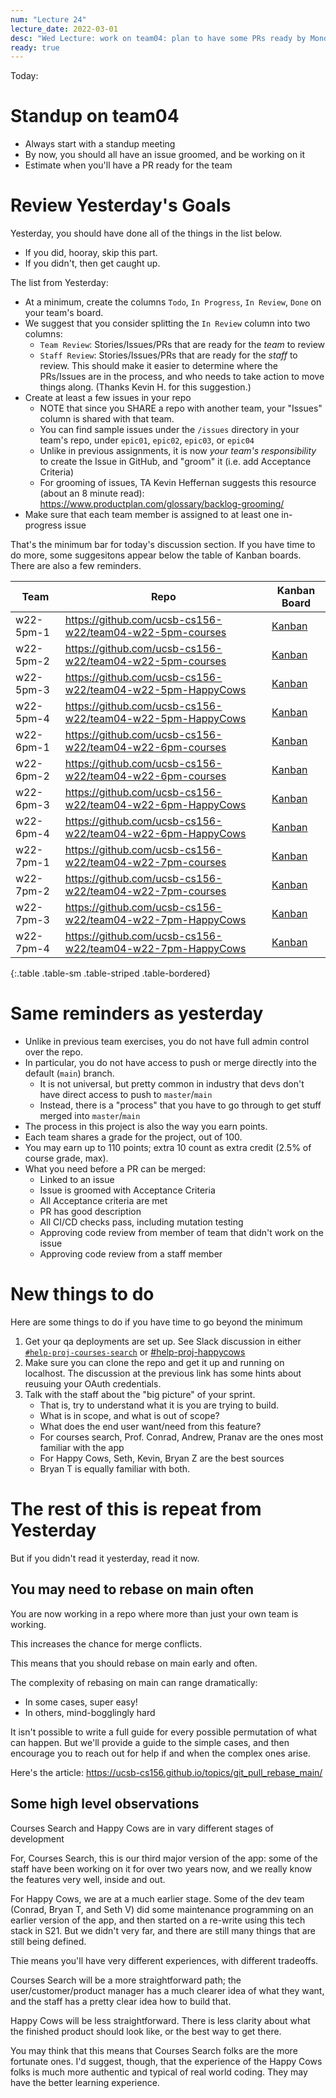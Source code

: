 ```yaml
---
num: "Lecture 24"
lecture_date: 2022-03-01
desc: "Wed Lecture: work on team04: plan to have some PRs ready by Monday (sooner if possible)"
ready: true
---
```



Today:

# Standup on team04

* Always start with a standup meeting
* By now, you should all have an issue groomed, and be working on it
* Estimate when you'll have a PR ready for the team

# Review Yesterday's Goals

Yesterday, you should have done all of the things in the list below.  

* If you did, hooray, skip this part.
* If you didn't, then get caught up.

The list from Yesterday:
* At a minimum, create the columns `Todo`, `In Progress`, `In Review`, `Done` on your team's board.
* We suggest that you consider splitting the `In Review` column into two columns:
  - `Team Review`: Stories/Issues/PRs that are ready for the *team* to review
  - `Staff Review`: Stories/Issues/PRs that are ready for the *staff* to review.
  This should make it easier to determine where the PRs/Issues are in the process, and who needs to take action to move things along. (Thanks Kevin H. for this suggestion.)
* Create at least a few issues in your repo 
  - NOTE that since you SHARE a repo with another team, your "Issues" column is shared with that team.
  - You can find sample issues under the `/issues` directory in your team's repo, under `epic01`, `epic02`, `epic03`, or `epic04`
  - Unlike in previous assignments, it is now *your team's responsibility* to create the Issue in GitHub, and "groom" it (i.e. add Acceptance Criteria)
  - For grooming of issues, TA Kevin Heffernan suggests this resource (about an 8 minute read): <https://www.productplan.com/glossary/backlog-grooming/>
* Make sure that each team member is assigned to at least one in-progress issue

That's the minimum bar for today's discussion section.  If you have time to do more, some suggesitons appear below the table of Kanban boards.   There are also a few reminders.

| Team | Repo | Kanban Board | 
|------|------|---------------|
| w22-5pm-1 | <https://github.com/ucsb-cs156-w22/team04-w22-5pm-courses> | [Kanban](https://github.com/ucsb-cs156-w22/team04-w22-5pm-courses/projects/1) |
| w22-5pm-2 | <https://github.com/ucsb-cs156-w22/team04-w22-5pm-courses> | [Kanban](https://github.com/ucsb-cs156-w22/team04-w22-5pm-courses/projects/2) |
| w22-5pm-3 | <https://github.com/ucsb-cs156-w22/team04-w22-5pm-HappyCows> | [Kanban](https://github.com/ucsb-cs156-w22/team04-w22-5pm-HappyCows/projects/1) |
| w22-5pm-4 | <https://github.com/ucsb-cs156-w22/team04-w22-5pm-HappyCows> | [Kanban](https://github.com/ucsb-cs156-w22/team04-w22-5pm-HappyCows/projects/2) |
| w22-6pm-1 | <https://github.com/ucsb-cs156-w22/team04-w22-6pm-courses> | [Kanban](https://github.com/ucsb-cs156-w22/team04-w22-6pm-courses/projects/1) |
| w22-6pm-2 | <https://github.com/ucsb-cs156-w22/team04-w22-6pm-courses> | [Kanban](https://github.com/ucsb-cs156-w22/team04-w22-6pm-courses/projects/2) |
| w22-6pm-3 | <https://github.com/ucsb-cs156-w22/team04-w22-6pm-HappyCows> | [Kanban](https://github.com/ucsb-cs156-w22/team04-w22-6pm-HappyCows/projects/1) |
| w22-6pm-4 | <https://github.com/ucsb-cs156-w22/team04-w22-6pm-HappyCows> | [Kanban](https://github.com/ucsb-cs156-w22/team04-w22-6pm-HappyCows/projects/2) |
| w22-7pm-1 | <https://github.com/ucsb-cs156-w22/team04-w22-7pm-courses> | [Kanban](https://github.com/ucsb-cs156-w22/team04-w22-7pm-courses/projects/1) |
| w22-7pm-2 | <https://github.com/ucsb-cs156-w22/team04-w22-7pm-courses> | [Kanban](https://github.com/ucsb-cs156-w22/team04-w22-7pm-courses/projects/2) |
| w22-7pm-3 | <https://github.com/ucsb-cs156-w22/team04-w22-7pm-HappyCows> | [Kanban](https://github.com/ucsb-cs156-w22/team04-w22-7pm-HappyCows/projects/1) |
| w22-7pm-4 | <https://github.com/ucsb-cs156-w22/team04-w22-7pm-HappyCows> | [Kanban](https://github.com/ucsb-cs156-w22/team04-w22-7pm-HappyCows/projects/2) |
{:.table .table-sm .table-striped .table-bordered}


# Same reminders as yesterday

* Unlike in previous team exercises, you do not have full admin control over the repo.
* In particular, you do not have access to push or merge directly into the default (`main`) branch.
  - It is not universal, but pretty common in industry that devs don't have direct access to push to `master`/`main`
  - Instead, there is a "process" that you have to go through to get stuff merged into `master`/`main`
* The process in this project is also the way you earn points.
* Each team shares a grade for the project, out of 100.
* You may earn up to 110 points; extra 10 count as extra credit (2.5% of course grade, max).
* What you need before a PR can be merged:
  - Linked to an issue
  - Issue is groomed with Acceptance Criteria
  - All Acceptance criteria are met
  - PR has good description
  - All CI/CD checks pass, including mutation testing
  - Approving code review from member of team that didn't work on the issue
  - Approving code review from a staff member

# New things to do

Here are some things to do if you have time to go beyond the minimum

1. Get your qa deployments are set up.   See Slack discussion in either [`#help-proj-courses-search`](https://ucsb-cs156-w22.slack.com/archives/C0350JFKJPM/p1646172077158749) or [#help-proj-happycows](https://ucsb-cs156-w22.slack.com/archives/C034XMDFSER/p1646172600790119)
2. Make sure you can clone the repo and get it up and running on localhost.  The discussion at the previous link has some hints about reusuing your OAuth credentials.
3. Talk with the staff about the "big picture" of your sprint.   
   - That is, try to understand what it is you are trying to build.  
   - What is in scope, and what is out of scope? 
   - What does the end user want/need from this feature?
   - For courses search, Prof. Conrad, Andrew, Pranav are the ones most familiar with the app
   - For Happy Cows, Seth, Kevin, Bryan Z are the best sources
   - Bryan T is equally familiar with both.


# The rest of this is repeat from Yesterday

But if you didn't read it yesterday, read it now.

## You may need to rebase on main often

You are now working in a repo where more than just your own team is working.

This increases the chance for merge conflicts.

This means that you should rebase on main early and often.

The complexity of rebasing on main can range dramatically:
* In some cases, super easy!
* In others, mind-bogglingly hard

It isn't possible to write a full guide for every possible permutation of what can happen.  But we'll provide a guide to the simple cases,
and then encourage you to reach out for help if and when the complex ones arise.

Here's the article: <https://ucsb-cs156.github.io/topics/git_pull_rebase_main/>


## Some high level observations

Courses Search and Happy Cows are in vary different stages of development

For, Courses Search, this is our third major version of the app: some of the staff have been working on it for over two years now, and we really know the features very well, inside and out.

For Happy Cows, we are at a much earlier stage.  Some of the dev team (Conrad, Bryan T, and Seth V) did some maintenance programming on an earlier version of the app, and then started on a re-write using this tech stack in S21.  But we didn't very far, and there are still many things that are still being defined.

Thie means you'll have very different experiences, with different tradeoffs.

Courses Search will be a more straightforward path; the user/customer/product manager has a much clearer idea of what they want, and the staff has a pretty clear idea how to build that.

Happy Cows will be less straightforward. There is less clarity about what the finished product should look like, or the best way to get there.

You may think that this means that Courses Search folks are the more fortunate ones.  I'd suggest, though, that the experience of the Happy Cows folks is much more authentic and typical of real world coding.  They may have the better learning experience.

